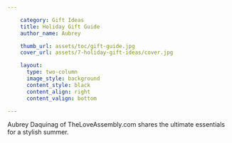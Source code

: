 ```yaml
---

    category: Gift Ideas
    title: Holiday Gift Guide
    author_name: Aubrey

    thumb_url: assets/toc/gift-guide.jpg
    cover_url: assets/7-holiday-gift-ideas/cover.jpg

    layout:
      type: two-column
      image_style: background
      content_style: black
      content_align: right
      content_valign: bottom

---
```


Aubrey Daquinag of TheLoveAssembly.com shares the ultimate essentials for a stylish summer.
